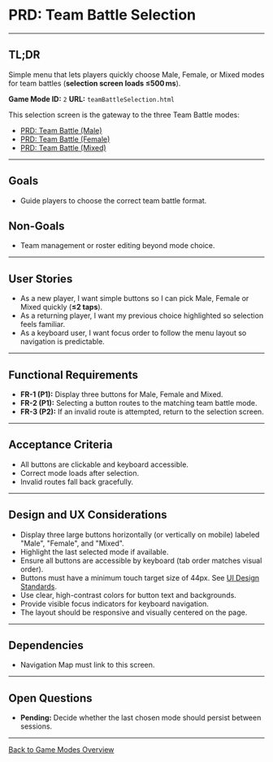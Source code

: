 # PRD: Team Battle Selection

---

## TL;DR

Simple menu that lets players quickly choose Male, Female, or Mixed modes for team battles (**selection screen loads ≤500 ms**).

**Game Mode ID:** `2`
**URL:** `teamBattleSelection.html`

This selection screen is the gateway to the three Team Battle modes:

- [PRD: Team Battle (Male)](prdTeamBattleMale.md)
- [PRD: Team Battle (Female)](prdTeamBattleFemale.md)
- [PRD: Team Battle (Mixed)](prdTeamBattleMixed.md)

---

## Goals

- Guide players to choose the correct team battle format.

## Non-Goals

- Team management or roster editing beyond mode choice.

---

## User Stories

- As a new player, I want simple buttons so I can pick Male, Female or Mixed quickly (**≤2 taps**).
- As a returning player, I want my previous choice highlighted so selection feels familiar.
- As a keyboard user, I want focus order to follow the menu layout so navigation is predictable.

---

## Functional Requirements

- **FR-1 (P1):** Display three buttons for Male, Female and Mixed.
- **FR-2 (P1):** Selecting a button routes to the matching team battle mode.
- **FR-3 (P2):** If an invalid route is attempted, return to the selection screen.

---

## Acceptance Criteria

- All buttons are clickable and keyboard accessible.
- Correct mode loads after selection.
- Invalid routes fall back gracefully.

---

## Design and UX Considerations

- Display three large buttons horizontally (or vertically on mobile) labeled "Male", "Female", and "Mixed".
- Highlight the last selected mode if available.
- Ensure all buttons are accessible by keyboard (tab order matches visual order).
- Buttons must have a minimum touch target size of 44px. See [UI Design Standards](../codeStandards/codeUIDesignStandards.md#9-accessibility--responsiveness).
- Use clear, high-contrast colors for button text and backgrounds.
- Provide visible focus indicators for keyboard navigation.
- The layout should be responsive and visually centered on the page.

---


## Dependencies

- Navigation Map must link to this screen.

---

## Open Questions

- **Pending:** Decide whether the last chosen mode should persist between sessions.

---

[Back to Game Modes Overview](prdGameModes.md)
